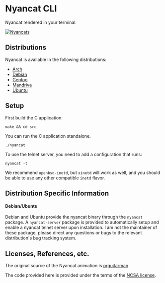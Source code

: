 # Nyancat CLI

Nyancat rendered in your terminal.

[![Nyancats](http://i.imgur.com/snCOQl.png)](http://i.imgur.com/snCOQ.png)

## Distributions

Nyancat is available in the following distributions:

- [Arch](http://aur.archlinux.org/packages.php?ID=55279)
- [Debian](http://packages.qa.debian.org/n/nyancat.html)
- [Gentoo](http://packages.gentoo.org/package/games-misc/nyancat)
- [Mandriva](http://sophie.zarb.org/rpms/928724d4aea0efdbdeda1c80cb59a7d3)
- [Ubuntu](https://launchpad.net/ubuntu/+source/nyancat)

## Setup

First build the C application:

    make && cd src

You can run the C application standalone.

    ./nyancat

To use the telnet server, you need to add a configuration that runs:

    nyancat -t

We recommend `openbsd-inetd`, but `xinetd` will work as well, and you should be able to use any other compatible `inetd` flavor.

## Distribution Specific Information

#### Debian/Ubuntu

Debian and Ubuntu provide the nyancat binary through the `nyancat` package.
A `nyancat-server` package is provided to automatically setup and enable a
nyancat telnet server upon installation. I am not the maintainer of these
package, please direct any questions or bugs to the relevant distribution's bug
tracking system.

## Licenses, References, etc.

The original source of the Nyancat animation is [prguitarman](http://www.prguitarman.com/index.php?id=348).

The code provided here is provided under the terms of the [NCSA license](http://en.wikipedia.org/wiki/University_of_Illinois/NCSA_Open_Source_License).
